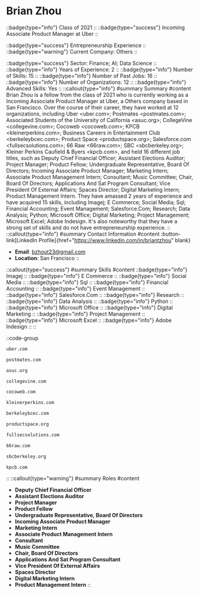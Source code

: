 # Brian Zhou
::badge{type="info"}
Class of 2021
::
::badge{type="success"}
Incoming Associate Product Manager at Uber
::

::badge{type="success"}
Entrepreneurship Experience
::
::badge{type="warning"}
Current Company: Others
::

::badge{type="success"}
Sector: Finance; AI; Data Science
::
::badge{type="info"}
Years of Experience: 2
::
::badge{type="info"}
Number of Skills: 15
::
::badge{type="info"}
Number of Past Jobs: 16
::
::badge{type="info"}
Number of Organizations: 12
::
::badge{type="info"}
Advanced Skills: Yes
::
::callout{type="info"}
#summary
Summary
#content
Brian Zhou is a fellow from the class of 2021 who is currently working as a Incoming Associate Product Manager at Uber, a Others company based in San Francisco. Over the course of their career, they have worked at 12 organizations, including Uber <uber.com>; Postmates <postmates.com>; Associated Students of the University of California <asuc.org>; CollegeVine <collegevine.com>; Cocoweb <cocoweb.com>; KPCB <kleinerperkins.com>; Business Careers in Entertainment Club <berkeleybcec.com>; Product Space <productspace.org>; Salesforce.com <fullsecsolutions.com>; 66 Raw <66raw.com>; SBC <sbcberkeley.org>; Kleiner Perkins Caufield & Byers <kpcb.com>, and held 16 different job titles, such as Deputy Chief Financial Officer; Assistant Elections Auditor; Project Manager; Product Fellow; Undergraduate Representative, Board Of Directors; Incoming Associate Product Manager; Marketing Intern; Associate Product Management Intern; Consultant; Music Committee; Chair, Board Of Directors; Applications And Sat Program Consultant; Vice President Of External Affairs; Spaces Director; Digital Marketing Intern; Product Management Intern. They have amassed 2 years of experience and have acquired 15 skills, including Imagej; E Commerce; Social Media; Sql; Financial Accounting; Event Management; Salesforce.Com; Research; Data Analysis; Python; Microsoft Office; Digital Marketing; Project Management; Microsoft Excel; Adobe Indesign. It's also noteworthy that they have a strong set of skills and do not have entrepreneurship experience.
::
::callout{type="info"}
#summary
Contact Information
#content
:button-link[LinkedIn Profile]{href="https://www.linkedin.com/in/briantzhou" blank}
- **Email**: bzhout23@gmail.com
- **Location**: San Francisco
::

::callout{type="success"}
#summary
Skills
#content
::badge{type="info"}
Imagej
::
::badge{type="info"}
E Commerce
::
::badge{type="info"}
Social Media
::
::badge{type="info"}
Sql
::
::badge{type="info"}
Financial Accounting
::
::badge{type="info"}
Event Management
::
::badge{type="info"}
Salesforce.Com
::
::badge{type="info"}
Research
::
::badge{type="info"}
Data Analysis
::
::badge{type="info"}
Python
::
::badge{type="info"}
Microsoft Office
::
::badge{type="info"}
Digital Marketing
::
::badge{type="info"}
Project Management
::
::badge{type="info"}
Microsoft Excel
::
::badge{type="info"}
Adobe Indesign
::
::

::code-group
```bash [Uber]
uber.com
```
```bash [Postmates]
postmates.com
```
```bash [Associated Students of the University of California]
asuc.org
```
```bash [CollegeVine]
collegevine.com
```
```bash [Cocoweb]
cocoweb.com
```
```bash [KPCB]
kleinerperkins.com
```
```bash [Business Careers in Entertainment Club]
berkeleybcec.com
```
```bash [Product Space]
productspace.org
```
```bash [Salesforce.com]
fullsecsolutions.com
```
```bash [66 Raw]
66raw.com
```
```bash [SBC]
sbcberkeley.org
```
```bash [Kleiner Perkins Caufield & Byers]
kpcb.com
```
::
::callout{type="warning"}
#summary
Roles
#content
- **Deputy Chief Financial Officer**
- **Assistant Elections Auditor**
- **Project Manager**
- **Product Fellow**
- **Undergraduate Representative, Board Of Directors**
- **Incoming Associate Product Manager**
- **Marketing Intern**
- **Associate Product Management Intern**
- **Consultant**
- **Music Committee**
- **Chair, Board Of Directors**
- **Applications And Sat Program Consultant**
- **Vice President Of External Affairs**
- **Spaces Director**
- **Digital Marketing Intern**
- **Product Management Intern**
::

